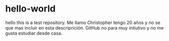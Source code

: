 # hello-world
hello this is a test repository. 
Me llamo Christopher tengo 20 años y no se que mas incluir en esta 
descriprición. GitHub no para muy intiutivo y no me gusta estudiar desde casa. 
